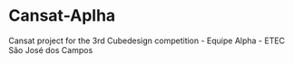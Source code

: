 # Cansat-Aplha
Cansat project for the 3rd Cubedesign competition - Equipe Alpha - ETEC São José dos Campos
